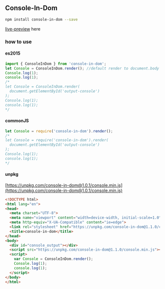 ## Console-In-Dom
``` bash
npm install console-in-dom --save
```
[live-preview](https://reysun.github.io/console-in-dom/) here

### how to use
#### es2015
``` javascript
import { ConsoleInDom } from 'console-in-dom';
let Console = ConsoleInDom.render(); //default render to document.body
Console.log(1);
console.log(1);
/*
let Console = ConsoleInDom.render(
  document.getElementById('output-console')
);
Console.log(1);
console.log(1);
*/
```

#### commonJS
``` javascript
let Console = require('console-in-dom').render();
/*
let Console = require('console-in-dom').render(
  document.getElementById('output-console')
);
Console.log(1);
console.log(1);
*/
```

#### unpkg
[https://unpkg.com/console-in-dom@1.0.1/console.min.js](https://unpkg.com/console-in-dom@1.0.1/console.min.js)
``` html
<!DOCTYPE html>
<html lang="en">
<head>
  <meta charset="UTF-8">
  <meta name="viewport" content="width=device-width, initial-scale=1.0">
  <meta http-equiv="X-UA-Compatible" content="ie=edge">
  <link rel="stylesheet" href="https://unpkg.com/console-in-dom@1.1.0/console.css">
  <title>console-in-dom</title>
</head>
<body>
  <div id="console_output"></div>
  <script src="https://unpkg.com/console-in-dom@1.1.0/console.min.js"></script>
  <script>
    var Console = ConsoleInDom.render();
    Console.log(1);
    console.log(1);
  </script>
</body>
</html>
```